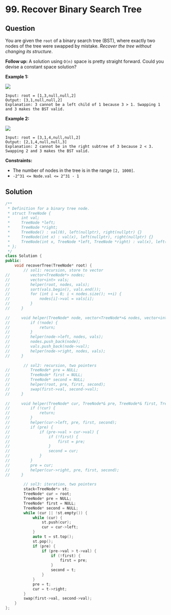 # 99. Recover Binary Search Tree

## Question

You are given the `root` of a binary search tree \(BST\), where exactly two nodes of the tree were swapped by mistake. _Recover the tree without changing its structure_.

**Follow up:** A solution using `O(n)` space is pretty straight forward. Could you devise a constant space solution?

**Example 1:**

![](https://assets.leetcode.com/uploads/2020/10/28/recover1.jpg)

```text
Input: root = [1,3,null,null,2]
Output: [3,1,null,null,2]
Explanation: 3 cannot be a left child of 1 because 3 > 1. Swapping 1 and 3 makes the BST valid.
```

**Example 2:**

![](https://assets.leetcode.com/uploads/2020/10/28/recover2.jpg)

```text
Input: root = [3,1,4,null,null,2]
Output: [2,1,4,null,null,3]
Explanation: 2 cannot be in the right subtree of 3 because 2 < 3. Swapping 2 and 3 makes the BST valid.
```

**Constraints:**

* The number of nodes in the tree is in the range `[2, 1000]`.
* `-2^31 <= Node.val <= 2^31 - 1`

## Solution

```cpp
/**
 * Definition for a binary tree node.
 * struct TreeNode {
 *     int val;
 *     TreeNode *left;
 *     TreeNode *right;
 *     TreeNode() : val(0), left(nullptr), right(nullptr) {}
 *     TreeNode(int x) : val(x), left(nullptr), right(nullptr) {}
 *     TreeNode(int x, TreeNode *left, TreeNode *right) : val(x), left(left), right(right) {}
 * };
 */
class Solution {
public:
    void recoverTree(TreeNode* root) {
        // sol1: recursion, store to vector
//         vector<TreeNode*> nodes;
//         vector<int> vals;
//         helper(root, nodes, vals);
//         sort(vals.begin(), vals.end());
//         for (int i = 0; i < nodes.size(); ++i) {
//             nodes[i]->val = vals[i];
//         }
//     }
        
//     void helper(TreeNode* node, vector<TreeNode*>& nodes, vector<int>& vals) {
//         if (!node) {
//             return;
//         }
//         helper(node->left, nodes, vals);
//         nodes.push_back(node);
//         vals.push_back(node->val);
//         helper(node->right, nodes, vals);
//     }
        
        // sol2: recursion, two pointers
//         TreeNode* pre = NULL;
//         TreeNode* first = NULL;
//         TreeNode* second = NULL;
//         helper(root, pre, first, second);
//         swap(first->val, second->val);
//     }
    
//     void helper(TreeNode* cur, TreeNode*& pre, TreeNode*& first, TreeNode*& second) {
//         if (!cur) {
//             return;
//         }
//         helper(cur->left, pre, first, second);
//         if (pre) {
//             if (pre->val > cur->val) {
//                 if (!first) {
//                     first = pre;
//                 }
//                 second = cur;
//             }
//         }
//         pre = cur;
//         helper(cur->right, pre, first, second);
//     }
        
        // sol3: iteration, two pointers
        stack<TreeNode*> st;
        TreeNode* cur = root;
        TreeNode* pre = NULL;
        TreeNode* first = NULL;
        TreeNode* second = NULL;
        while (cur || !st.empty()) {
            while (cur) {
                st.push(cur);
                cur = cur->left;
            }
            auto t = st.top();
            st.pop();
            if (pre) {
                if (pre->val > t->val) {
                    if (!first) {
                        first = pre;
                    }
                    second = t;
                }
            }
            pre = t;
            cur = t->right;
        }
        swap(first->val, second->val);
    }
};
```


